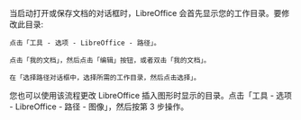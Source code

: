 当启动打开或保存文档的对话框时，LibreOffice 会首先显示您的工作目录。要修改此目录:

    点击「工具 - 选项 - LibreOffice - 路径」。

    点击「我的文档」，然后点击「编辑」按钮，或者双击「我的文档」。

    在「选择路径对话框中，选择所需的工作目录，然后点击选择」。

您也可以使用该流程更改 LibreOffice 插入图形时显示的目录。点击「工具 - 选项 - LibreOffice - 路径 - 图像」，然后按第 3 步操作。
